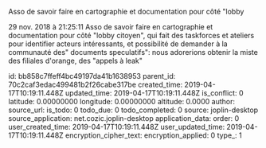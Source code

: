 Asso de savoir faire en cartographie et documentation pour côté \"lobby

29 nov. 2018 à 21:25:11
Asso de savoir faire en cartographie et documentation pour côté \"lobby
citoyen\", qui fait des taskforces et ateliers pour identifier acteurs
intéressants, et possibilité de demander à la communauté des\" documents
speculatifs\": nous adorerions obtenir la miste des filiales d\'orange,
des \"appels à leak\"


id: bb858c7ffeff4bc49197da41b1638953
parent_id: 70c2caf3edac499481b2f26cabe317be
created_time: 2019-04-17T10:19:11.448Z
updated_time: 2019-04-17T10:19:11.448Z
is_conflict: 0
latitude: 0.00000000
longitude: 0.00000000
altitude: 0.0000
author: 
source_url: 
is_todo: 0
todo_due: 0
todo_completed: 0
source: joplin-desktop
source_application: net.cozic.joplin-desktop
application_data: 
order: 0
user_created_time: 2019-04-17T10:19:11.448Z
user_updated_time: 2019-04-17T10:19:11.448Z
encryption_cipher_text: 
encryption_applied: 0
type_: 1